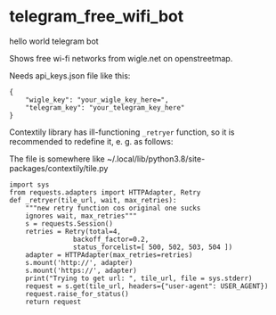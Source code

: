 # telegram_free_wifi_bot
hello world telegram bot

Shows free wi-fi networks from wigle.net on openstreetmap.

Needs api_keys.json file like this:

```
{
    "wigle_key": "your_wigle_key_here=",
    "telegram_key": "your_telegram_key_here"
}
```

Contextily library has ill-functioning `_retryer` function, so it is recommended to redefine it, e. g. as follows:

The file is somewhere like ~/.local/lib/python3.8/site-packages/contextily/tile.py

```
import sys
from requests.adapters import HTTPAdapter, Retry
def _retryer(tile_url, wait, max_retries):
    """new retry function cos original one sucks
    ignores wait, max_retries"""
    s = requests.Session()
    retries = Retry(total=4,
                backoff_factor=0.2,
                status_forcelist=[ 500, 502, 503, 504 ])
    adapter = HTTPAdapter(max_retries=retries)
    s.mount('http://', adapter)
    s.mount('https://', adapter)
    print("Trying to get url: ", tile_url, file = sys.stderr)
    request = s.get(tile_url, headers={"user-agent": USER_AGENT})
    request.raise_for_status()
    return request
```


